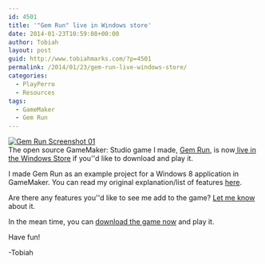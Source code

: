 ```yaml
---
id: 4501
title: '"Gem Run" live in Windows store'
date: 2014-01-23T10:59:08+00:00
author: Tobiah
layout: post
guid: http://www.tobiahmarks.com/?p=4501
permalink: /2014/01/23/gem-run-live-windows-store/
categories:
  - PlayPerro
  - Resources
tags:
  - GameMaker
  - Gem Run
---
```

<p style="text-align: left;">
  <a href="/assets/2014/01/gemrun01.png"><img class="size-full wp-image-4151 aligncenter" alt="Gem Run Screenshot 01" src="/assets/2014/01/gemrun01.png?resize=512%2C287" width="512" height="287" srcset="/assets/2014/01/gemrun01.png?w=512 512w, /assets/2014/01/gemrun01.png?resize=300%2C168 300w" sizes="(max-width: 512px) 100vw, 512px" data-recalc-dims="1" /><br /> </a>The open source GameMaker: Studio game I made, <a title="Gem Run GitHub" href="http://tobiahm.github.io/GemRun" target="_blank">Gem Run</a>, is now<a title="Gem Run Windows Store Link" href="http://apps.microsoft.com/windows/app/gem-run/ecd1490e-f901-4e8b-a0bd-c63c456d7c1c" target="_blank"> live in the Windows Store</a> if you''d like to download and play it.
</p>

I made Gem Run as an example project for a Windows 8 application in GameMaker. You can read my original explanation/list of features [here](http://www.tobiahmarks.com/2014/01/open-source-windows-8-gamemaker-game-gem-run/ "Open Source Windows 8 GameMaker Game – Gem Run").

Are there any features you''d like to see me add to the game? [Let me know](http://www.tobiahmarks.com/contact/ "Contact") about it.

In the mean time, you can <a title="Gem Run Windows Store Link" href="http://apps.microsoft.com/windows/app/gem-run/ecd1490e-f901-4e8b-a0bd-c63c456d7c1c" target="_blank">download the game now</a> and play it.

Have fun!

-Tobiah